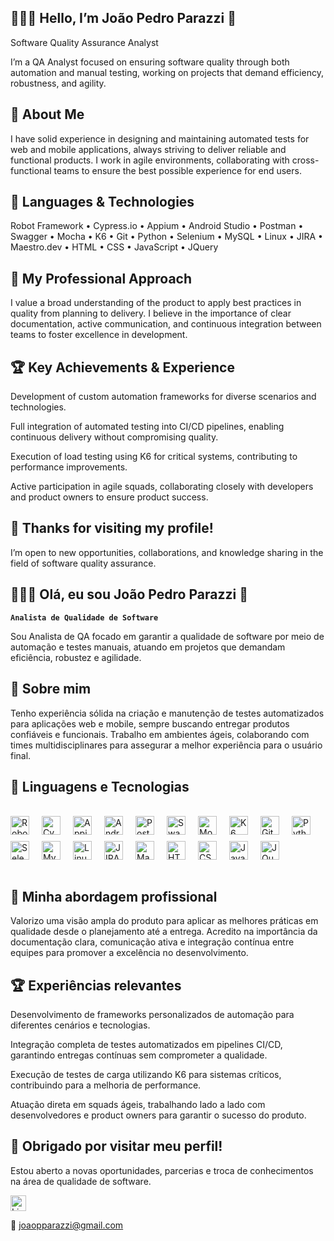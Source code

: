 ## 👩🏻‍💻 Hello, I’m João Pedro Parazzi 👋
Software Quality Assurance Analyst

I’m a QA Analyst focused on ensuring software quality through both automation and manual testing, working on projects that demand efficiency, robustness, and agility.

## 🧠 About Me
I have solid experience in designing and maintaining automated tests for web and mobile applications, always striving to deliver reliable and functional products.
I work in agile environments, collaborating with cross-functional teams to ensure the best possible experience for end users.

## 🤖 Languages & Technologies
Robot Framework • Cypress.io • Appium • Android Studio • Postman • Swagger • Mocha • K6 • Git • Python • Selenium • MySQL • Linux • JIRA • Maestro.dev • HTML • CSS • JavaScript • JQuery

## 🚀 My Professional Approach
I value a broad understanding of the product to apply best practices in quality from planning to delivery.
I believe in the importance of clear documentation, active communication, and continuous integration between teams to foster excellence in development.

## 🏆 Key Achievements & Experience

Development of custom automation frameworks for diverse scenarios and technologies.

Full integration of automated testing into CI/CD pipelines, enabling continuous delivery without compromising quality.

Execution of load testing using K6 for critical systems, contributing to performance improvements.

Active participation in agile squads, collaborating closely with developers and product owners to ensure product success.

## 🙌 Thanks for visiting my profile!
I’m open to new opportunities, collaborations, and knowledge sharing in the field of software quality assurance.

##

## 👩🏻‍💻 Olá, eu sou João Pedro Parazzi 👋

**`Analista de Qualidade de Software`**

Sou Analista de QA focado em garantir a qualidade de software por meio de automação e testes manuais, atuando em projetos que demandam eficiência, robustez e agilidade.

## 🧠 Sobre mim
Tenho experiência sólida na criação e manutenção de testes automatizados para aplicações web e mobile, sempre buscando entregar produtos confiáveis e funcionais. Trabalho em ambientes ágeis, colaborando com times multidisciplinares para assegurar a melhor experiência para o usuário final.


## 🤖 Linguagens e Tecnologias

</br>

<div style="display: flex; flex-wrap: wrap; gap: 10px; align-items: center;">
  <img alt="Robot Framework" title="Robot Framework" width="30px" style="padding-right: 10px;" src="https://www.svgrepo.com/show/374049/robotframework.svg" />
  <img alt="Cypress.io" title="Cypress.io" width="30px" style="padding-right: 10px;" src="https://cdn.jsdelivr.net/gh/devicons/devicon@latest/icons/cypressio/cypressio-original.svg" />
  <img alt="Appium" title="Appium" width="30px" style="padding-right: 10px;" src="https://www.svgrepo.com/show/353413/appium.svg" />
  <img alt="Android Studio" title="Android Studio" width="30px" style="padding-right: 10px;" src="https://cdn.jsdelivr.net/gh/devicons/devicon@latest/icons/androidstudio/androidstudio-plain.svg" />
  <img alt="Postman" title="Postman" width="30px" style="padding-right: 10px;" src="https://cdn.jsdelivr.net/gh/devicons/devicon@latest/icons/postman/postman-original.svg" />
  <img alt="Swagger" title="Swagger" width="30px" style="padding-right: 10px;" src="https://cdn.jsdelivr.net/gh/devicons/devicon@latest/icons/swagger/swagger-original.svg" />
  <img alt="Mocha" title="Mocha" width="30px" style="padding-right: 10px;" src="https://cdn.jsdelivr.net/gh/devicons/devicon@latest/icons/mocha/mocha-original.svg" />
  <img alt="K6" title="K6" width="30px" style="padding-right: 10px;" src="https://cdn.jsdelivr.net/gh/devicons/devicon@latest/icons/k6/k6-original.svg" />
  <img alt="Git" title="Git" width="30px" style="padding-right: 10px;" src="https://cdn.jsdelivr.net/gh/devicons/devicon@latest/icons/git/git-original.svg" />
  <img alt="Python" title="Python" width="30px" style="padding-right: 10px;" src="https://cdn.jsdelivr.net/gh/devicons/devicon@latest/icons/python/python-original.svg" />
  <img alt="Selenium" title="Selenium" width="30px" style="padding-right: 10px;" src="https://cdn.jsdelivr.net/gh/devicons/devicon@latest/icons/selenium/selenium-original.svg" />
  <img alt="MySQL" title="MySQL" width="30px" style="padding-right: 10px;" src="https://cdn.jsdelivr.net/gh/devicons/devicon@latest/icons/mysql/mysql-original.svg" />
  <img alt="Linux" title="Linux" width="30px" style="padding-right: 10px;" src="https://cdn.jsdelivr.net/gh/devicons/devicon@latest/icons/linux/linux-original.svg" />
  <img alt="JIRA" title="JIRA" width="30px" style="padding-right: 10px;" src="https://cdn.jsdelivr.net/gh/devicons/devicon@latest/icons/jira/jira-original-wordmark.svg" />
  <img alt="Maestro.dev" title="Maestro.dev" width="30px" style="padding-right: 10px;" src="https://avatars.githubusercontent.com/u/65870663?v=4" />
  <img alt="HTML" title="HTML" width="30px" style="padding-right: 10px;" src="https://cdn.jsdelivr.net/gh/devicons/devicon@latest/icons/html5/html5-original.svg" />
  <img alt="CSS" title="CSS" width="30px" style="padding-right: 10px;" src="https://cdn.jsdelivr.net/gh/devicons/devicon@latest/icons/css3/css3-original.svg" />
  <img alt="JavaScript" title="JavaScript" width="30px" style="padding-right: 10px;" src="https://cdn.jsdelivr.net/gh/devicons/devicon@latest/icons/javascript/javascript-original.svg" />
  <img alt="JQuery" title="JQuery" width="30px" style="padding-right: 10px;" src="https://cdn.jsdelivr.net/gh/devicons/devicon@latest/icons/jquery/jquery-original.svg" />
</div>

<br/>

## 🚀 Minha abordagem profissional
Valorizo uma visão ampla do produto para aplicar as melhores práticas em qualidade desde o planejamento até a entrega.
Acredito na importância da documentação clara, comunicação ativa e integração contínua entre equipes para promover a excelência no desenvolvimento.

## 🏆 Experiências relevantes
Desenvolvimento de frameworks personalizados de automação para diferentes cenários e tecnologias.

Integração completa de testes automatizados em pipelines CI/CD, garantindo entregas contínuas sem comprometer a qualidade.

Execução de testes de carga utilizando K6 para sistemas críticos, contribuindo para a melhoria de performance.

Atuação direta em squads ágeis, trabalhando lado a lado com desenvolvedores e product owners para garantir o sucesso do produto.

## 🙌 Obrigado por visitar meu perfil!
Estou aberto a novas oportunidades, parcerias e troca de conhecimentos na área de qualidade de software.

<a href="https://www.linkedin.com/in/joão-pedro-parazzi-544a301b8/" target="_blank" rel="noopener noreferrer" title="LinkedIn">
  <img alt="LinkedIn" width="25px" style="padding-right: 10px;" src="https://cdn.jsdelivr.net/gh/devicons/devicon@latest/icons/linkedin/linkedin-original.svg" />
</a>

📧 joaopparazzi@gmail.com

